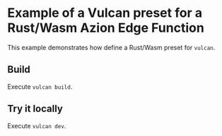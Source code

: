 # Example of a Vulcan preset for a Rust/Wasm Azion Edge Function

This example demonstrates how define a Rust/Wasm preset for `vulcan`.

## Build

Execute `vulcan build`.

## Try it locally

Execute `vulcan dev`.

